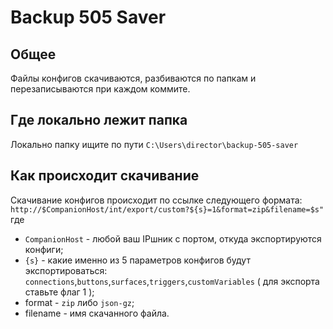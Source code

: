 # Backup 505 Saver
## Общее
Файлы конфигов скачиваются, разбиваются по папкам и перезаписываются при каждом коммите.  
## Где локально лежит папка
Локально папку ищите по пути `C:\Users\director\backup-505-saver`
## Как происходит скачивание 
Скачивание конфигов происходит по ссылке следующего формата:
``http://$CompanionHost/int/export/custom?${s}=1&format=zip&filename=$s"``
где   
- `CompanionHost` - любой ваш IPшник с портом, откуда экспортируются конфиги;  
- `{s}` - какие именно из 5 параметров конфигов будут экспортироваться: `connections`,`buttons`,`surfaces`,`triggers`,`customVariables` ( для экспорта ставьте флаг 1 );  
- format - `zip` либо `json-gz`;  
- filename - имя скачанного файла.  
